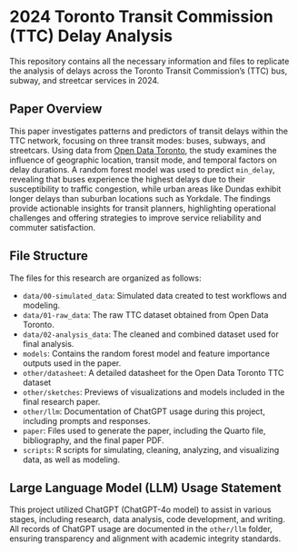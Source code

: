 # 2024 Toronto Transit Commission (TTC) Delay Analysis

This repository contains all the necessary information and files to replicate the analysis of delays across the Toronto Transit Commission’s (TTC) bus, subway, and streetcar services in 2024.

## Paper Overview

This paper investigates patterns and predictors of transit delays within the TTC network, focusing on three transit modes: buses, subways, and streetcars. Using data from [Open Data Toronto](https://open.toronto.ca/), the study examines the influence of geographic location, transit mode, and temporal factors on delay durations. A random forest model was used to predict `min_delay`, revealing that buses experience the highest delays due to their susceptibility to traffic congestion, while urban areas like Dundas exhibit longer delays than suburban locations such as Yorkdale. The findings provide actionable insights for transit planners, highlighting operational challenges and offering strategies to improve service reliability and commuter satisfaction.

## File Structure

The files for this research are organized as follows:

-   `data/00-simulated_data`: Simulated data created to test workflows and modeling.
-   `data/01-raw_data`: The raw TTC dataset obtained from Open Data Toronto.
-   `data/02-analysis_data`: The cleaned and combined dataset used for final analysis.
-   `models`: Contains the random forest model and feature importance outputs used in the paper.
-   `other/datasheet`: A detailed datasheet for the Open Data Toronto TTC dataset
-   `other/sketches`: Previews of visualizations and models included in the final research paper.
-   `other/llm`: Documentation of ChatGPT usage during this project, including prompts and responses.
-   `paper`: Files used to generate the paper, including the Quarto file, bibliography, and the final paper PDF.
-   `scripts`: R scripts for simulating, cleaning, analyzing, and visualizing data, as well as modeling.

## Large Language Model (LLM) Usage Statement

This project utilized ChatGPT (ChatGPT-4o model) to assist in various stages, including research, data analysis, code development, and writing. All records of ChatGPT usage are documented in the `other/llm` folder, ensuring transparency and alignment with academic integrity standards.
